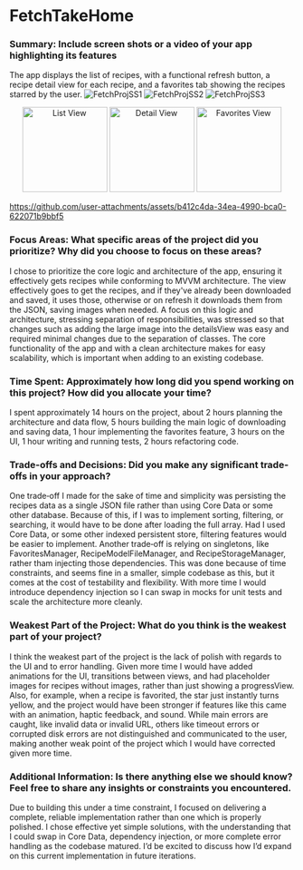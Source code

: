 # FetchTakeHome

### Summary: Include screen shots or a video of your app highlighting its features
The app displays the list of recipes, with a functional refresh button, a recipe detail view for each recipe, and a favorites tab showing the recipes starred by the user. 
![FetchProjSS1](https://github.com/user-attachments/assets/d077adc6-a9ed-4ded-8be1-d738df151f6c)
![FetchProjSS2](https://github.com/user-attachments/assets/48ca1779-5fb9-4496-9da7-16c3f5de4edd)
![FetchProjSS3](https://github.com/user-attachments/assets/5233c8a3-becf-4361-a5c3-7590b0ce72fb)

<p align="center">
  <img src="https://github.com/user-attachments/assets/d077adc6-a9ed-4ded-8be1-d738df151f6c" width="150" alt="List View" />
  <img src="https://github.com/user-attachments/assets/48ca1779-5fb9-4496-9da7-16c3f5de4edd" width="150" alt="Detail View" />
  <img src="https://github.com/user-attachments/assets/5233c8a3-becf-4361-a5c3-7590b0ce72fb" width="150" alt="Favorites View" />
</p>


https://github.com/user-attachments/assets/b412c4da-34ea-4990-bca0-622071b9bbf5

### Focus Areas: What specific areas of the project did you prioritize? Why did you choose to focus on these areas?
I chose to prioritize the core logic and architecture of the app, ensuring it effectively gets recipes while conforming to MVVM architecture. The view effectively goes to get the recipes, and if they've already been downloaded and saved, it uses those, otherwise or on refresh it downloads them from the JSON, saving images when needed. A focus on this logic and architecture, stressing separation of responsibilities, was stressed so that changes such as adding the large image into the detailsView was easy and required minimal changes due to the separation of classes. The core functionality of the app and with a clean architecture makes for easy scalability, which is important when adding to an existing codebase.

### Time Spent: Approximately how long did you spend working on this project? How did you allocate your time?
I spent approximately 14 hours on the project, about 2 hours planning the architecture and data flow, 5 hours building the main logic of downloading and saving data, 1 hour implementing the favorites feature, 3 hours on the UI, 1 hour writing and running tests, 2 hours refactoring code.

### Trade-offs and Decisions: Did you make any significant trade-offs in your approach?
One trade‑off I made for the sake of time and simplicity was persisting the recipes data as a single JSON file rather than using Core Data or some other database. Because of this, if I was to implement sorting, filtering, or searching, it would have to be done after loading the full array. Had I used Core Data, or some other indexed persistent store, filtering features would be easier to implement. Another trade‑off is relying on singletons, like FavoritesManager, RecipeModelFileManager, and RecipeStorageManager, rather tham injecting those dependencies. This was done because of time constraints, and seems fine in a smaller, simple codebase as this, but it comes at the cost of testability and flexibility. With more time I would introduce dependency injection so I can swap in mocks for unit tests and scale the architecture more cleanly.

### Weakest Part of the Project: What do you think is the weakest part of your project?
I think the weakest part of the project is the lack of polish with regards to the UI and to error handling. Given more time I would have added animations for the UI, transitions between views, and had placeholder images for recipes without images, rather than just showing a progressView. Also, for example, when a recipe is favorited, the star just instantly turns yellow, and the project would have been stronger if features like this came with an animation, haptic feedback, and sound. While main errors are caught, like invalid data or invalid URL, others like timeout errors or corrupted disk errors are not distinguished and communicated to the user, making another weak point of the project which I would have corrected given more time.

### Additional Information: Is there anything else we should know? Feel free to share any insights or constraints you encountered.
Due to building this under a time constraint, I focused on delivering a complete, reliable implementation rather than one which is properly polished. I chose effective yet simple solutions, with the understanding that I could swap in Core Data, dependency injection, or more complete error handling as the codebase matured. I’d be excited to discuss how I’d expand on this current implementation in future iterations.
